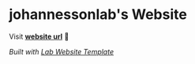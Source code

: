 
# johannessonlab's Website

Visit **[website url](#)** 🚀

_Built with [Lab Website Template](https://greene-lab.gitbook.io/lab-website-template-docs)_

